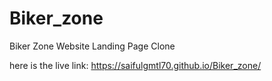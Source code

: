 # Biker_zone
Biker Zone Website Landing Page Clone

here is the live link:  https://saifulgmtl70.github.io/Biker_zone/
